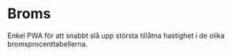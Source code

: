 # Broms
Enkel PWA för att snabbt slå upp största tillåtna hastighet i de olika bromsprocenttabellerna.